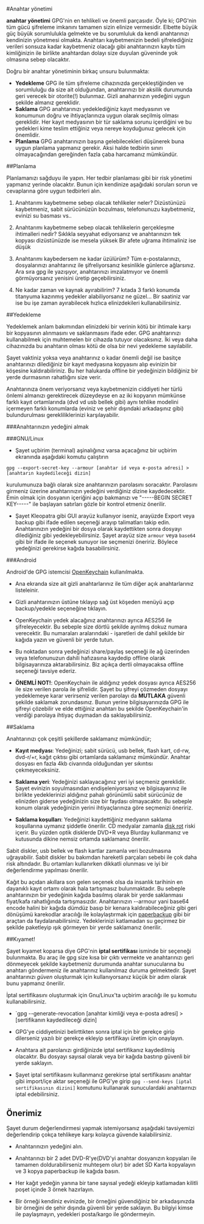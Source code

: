 #Anahtar yönetimi

**anahtar yönetimi** GPG'nin en tehlikeli ve önemli parçasıdır. Öyle ki; GPG'nin tüm gücü şifreleme imkanını tamamen sizin elinize vermesidir. Elbette büyük güç büyük sorumlulukla gelmekte ve bu sorumluluk da kendi anahtarınızı kendinizin yönetmesi olmakta. Anahtarı kaybetmenizin bedeli şifrelediğiniz verileri sonsuza kadar kaybetmeniz olacağı gibi anahtarınızın kaybı tüm kimliğinizin ile birlikte anahtardan dolayı size duyulan güveninde yok olmasına sebep olacaktır.

Doğru bir anahtar yönetiminin birkaç unsuru bulunmakta:

* __Yedekleme__ GPG ile tüm şifreleme cihazınızda gerçekleştiğinden ve sorumluluğu da size ait olduğundan, anahtarınızı bir aksilik durumunda geri verecek bir otorite(!) bulunmaz. Gizli anaharınızın yedeğini uygun şekilde almanız gereklidir.
* __Saklama__ GPG anahtarınızı yedeklediğiniz kayıt medyasının ve konumunun doğru ve ihtiyaçlarınıza uygun olarak seçilmiş olması gereklidir. Her kayıt medyasının bir tür saklama sorunu içerdiğini ve bu yedekleri kime teslim ettiğiniz veya nereye koyduğunuz gelecek için önemlidir.
* __Planlama__ GPG anahtarınızın başına gelebilecekleri düşünerek buna uygun planlama yapmanız gerekir. Aksi halde tedbirin sınırı olmayacağından gereğinden fazla çaba harcamanız mümkündür.

##Planlama

Planlamanızı sağduyu ile yapın. Her tedbir planlaması gibi bir risk yönetimi yapmanız yerinde olacaktır. Bunun için kendinize aşağıdaki soruları sorun ve cevaplarına göre uygun tedbirleri alın.

1. Anahtarımı kaybetmeme sebep olacak tehlikeler neler?
Dizüstünüzü kaybetmeniz, sabit sürücünüzün bozulması, telefonunuzu kaybetmeniz, evinizi su basması vs..

2. Anahtarımı kaybetmeme sebep olacak tehlikelerin gerçekleşme ihtimalleri nedir?
Sıklıkla seyyahat ediyorsanız ve anahtarınızın tek kopyası dizüstünüzde ise mesela yüksek
Bir afete uğrama ihtimaliniz ise düşük

3. Anahtarımı kaybedersem ne kadar üzülürüm?
Tüm e-postalarınızı, dosyalarınızı anahtarınız ile şifreliyorsanız kesinlikle günlerce ağlarsınız.
Ara sıra gpg ile yazışıyor, anahtarınızı imzalatmıyor ve önemli görmüyorsanız yenisini üretip geçebilirsiniz.

4. Ne kadar zaman ve kaynak ayırabilirim?
7 kıtada 3 farklı konumda titanyuma kazınmış yedekler alabiliyorsanız ne güzel...
Bir saatiniz var ise bu işe zaman ayırabilecek hızlıca elinizdekileri kullanabilirsiniz.

##Yedekleme

Yedeklemek anlam bakımından elinizdeki bir verinin kötü bir ihtimale karşı bir kopyasının alınmasını ve saklanmasını ifade eder. GPG anahtarınızı kullanabilmek için muhtemelen bir cihazda tutuyor olacaksınız. İki veya daha cihazınızda bu anahtarın olması kötü de olsa bir nevi yedekleme sayılabilir.

Şayet vaktiniz yoksa veya anahtarınız o kadar önemli değil ise basitçe anahtarınızı dilediğiniz bir kayıt medyasına kopyasını alıp evinizin bir köşesine kaldırabiliriniz. Bu her halukarda offline bir yedeğinizin bildiğiniz bir yerde durmasının rahatlığını size verir.

Anahtarınıza önem veriyorsanız veya kaybetmenizin ciddiyeti her türlü önlemi almanızı gerektirecek düzeydeyse en az iki kopyanın mümkünse farklı kayıt ortamlarında (dvd vd usb bellek gibi) aynı tehlike modelini içermeyen farklı konumlarda (eviniz ve şehir dışındaki arkadaşınız gibi) bulundurulması gerekliliklerinizi karşılayabilir.

###Anahtarınızın yedeğini almak

###GNU/Linux

* Şayet uçbirim (terminal) aşinalığınız varsa açacağınız bir uçbirim ekranında aşağıdaki komutu çalıştırın

`gpg --export-secret-key --armour [anahtar id veya e-posta adresi] >  [anahtarın kaydedileceği dizin]`

kurulumunuza bağlı olarak size anahtarınızın parolasını soracaktır. Parolasını girmeniz üzerine anahtarınızın yedeğini verdiğiniz dizine kaydedecektir. Emin olmak için dosyanın içeriğini açıp bakmanızı ve "-----BEGIN SECRET KEY-----" ile başlayan satırları gözle bir kontrol etmeniz önerilir.

* Şayet Kleopatra gibi GUI arayüz kullanıyor iseniz, arayüzde Export veya backup gibi ifade edilen seçeneği arayıp talimatları takip edin. Anahtarınızın yedeğini bir dosya olarak kaydettikten sonra dosyayı dilediğiniz gibi yedekleyebilirsiniz. Şayet arayüz size `armour` veya `base64` gibi bir ifade ile seçenek sunuyor ise seçmenizi öneririz. Böylece yedeğinizi gerekirse kağıda basabilirsiniz.

###Android

Android'de GPG istemcisi [OpenKeychain](https://www.openkeychain.org/) kullanılmakta. 

* Ana ekranda size ait gizli anahtarlarınız ile tüm diğer açık anahtarlarınız listeleinir. 

* Gizli anahtarınızın üstüne tıklayıp sağ üst köşeden menüyü açıp backup/yedekle seçeneğine tıklayın.

* OpenKeychain yedek alacağınız anahtarınızı ayrıca AES256 ile şifreleyecektir. Bu sebeple size dörtlü şekilde ayrılmış dokuz numara verecektir. Bu numaraları aralarındaki - işaretleri de dahil şekilde bir kağıda yazın ve güvenli bir yerde tutun.

* Bu noktadan sonra yedeğinizi share/paylaş seçeneği ile ağ üzerinden veya telefonunuzun dahili hafızasına kaydedip offline olarak bilgisayarınıza aktarabilirsiniz. Biz açıkça dertli olmayacaksa offline seçeneği tavsiye ederiz.

* __ÖNEMLİ NOT!__: OpenKeychain ile aldığınız yedek dosyası ayrıca AES256 ile size verilen parola ile şifrelidir. Şayet bu şifreyi çözmeden dosyayı yedeklemeye karar verirseniz verilen parolayı da **MUTLAKA** güvenli şekilde saklamak zorundasınız. Bunun yerine bilgisayarınızda GPG ile şifreyi çözebilir ve elde ettiğiniz anahtarı bu şekilde OpenKeychain'in verdiği parolaya ihtiyaç duymadan da saklayabilirsiniz.

##Saklama

Anahtarınızı çok çeşitli şekillerde saklamanız mümkündür;

* __Kayıt medyası__: Yedeğinizi; sabit sürücü, usb bellek, flash kart, cd-rw, dvd-r/+r, kağıt çıktısı gibi ortamlarda saklamanız mümkündür. Anahtar dosyası en fazla 4kb civarında olduğundan yer sıkıntısı çekmeyeceksiniz.

* __Saklama yeri__: Yedeğinizi saklayacağınız yeri iyi seçmeniz gereklidir. Şayet evinizin soyulmasından endişeleniyorsanız ve bilgisayarınız ile birlikte yedeklerinizi aldığınız pahalı görünümlü sabit sürücünüz de elinizden giderse yedeğinizin size bir faydası olmayacaktır. Bu sebeple konum olarak yedeğinizin yerini ihtiyaçlarınıza göre seçmenizi öneririz.

* __Saklama koşulları__: Yedeğinizi kaydettiğiniz medyanın saklama koşullarına uymanız şiddetle önerilir. CD medyalar zamanla [disk rot](https://en.wikipedia.org/wiki/Disc_rot) riski içerir. Bu yüzden optik disklerde DVD+R veya Blurday kullanmanız ve kutusunda dikine nemsiz ortamda saklamanız önerilir.

Sabit diskler, usb bellek ve flash kartlar zamanla veri bozulmasına uğrayabilir. Sabit diskler bu bakımdan hareketli parçaları sebebi ile çok daha risk altındadır. Bu ortamları kullanırken dikkatli olunması ve iyi bir değerlendirme yapılması önerilir.

Kağıt bu açıdan akıllara son gelen seçenek olsa da insanlık tarihinin en dayanıklı kayıt ortamı olarak hala tartışmasız bulunmaktadır. Bu sebeple anahtarınızın bir yedeğinin kağıda basılmış olarak bir yerde saklanması fiyat/kafa rahatlığında tartışmasızdır. Anahtarınızın --armour yani base64 encode halini bir kağıda dümdüz basıp bir kenara kaldırabileceğiniz gibi geri dönüşümü karekodlar aracılığı ile kolaylaştırmak için [paperbackup](https://github.com/intra2net/paperbackup) gibi bir araçtan da faydalanabilirsiniz. Yedeklerinizi katlamadan su geçirmez bir şekilde paketleyip ışık görmeyen bir yerde saklamanız önerilir.

##Kıyamet!

Şayet kıyamet koparsa diye GPG'nin **iptal sertifikası** isminde bir seçeneği bulunmakta. Bu araç ile gpg size kısa bir çıktı vermekte ve anahtarınızı geri dönmeyecek şekilde kaybetmeniz durumunda anahtar sunucularına bu anahtarı göndermeniz ile anahtarınız kullanılmaz duruma gelmektedir. Şayet anahtarınızı *güven* oluşturmak için kullanıyorsanız küçük bir adım olarak bunu yapmanız önerilir.

İptal sertifikasını oluşturmak için Gnu/Linux'ta uçbirim aracılığı ile şu komutu kullanabilirsiniz.

* `gpg --generate-revocation [anahtar kimliği veya e-posta adresi] > [sertifikanın kaydedileceği dizin] 

* GPG'ye ciddiyetinizi belirttikten sonra iptal için bir gerekçe girip dilerseniz yazılı bir gerekçe ekleyip sertifikayı üretim için onaylayın.

* Anahtara ait parolanızı girdiğinizde iptal sertifikanız kaydedilmiş olacaktır. Bu dosyayı sayısal olarak veya bir kağıda bastırıp güvenli bir yerde saklayın.

* Şayet iptal sertifikasını kullanmanız gerekirse iptal sertifikasını anahtar gibi import/içe aktar seçeneği ile GPG'ye girip `gpg --send-keys [iptal sertifikasının dizini]` komutunu kullanarak sunuculardaki anahtaırnızı iptal edebilirsiniz.

## Önerimiz

Şayet durum değerlendirmesi yapmak istemiyorsanız aşağıdaki tavsiyemizi değerlendirip çokça tehlikeye karşı kolayca güvende kalabilirsiniz.

* Anahtarınızın yedeğini alın.

* Anahtarınızı bir 2 adet DVD-R'ye(DVD'yi anahtar dosyanızın kopyaları ile tamamen doldurabilirseniz muhteşem olur) bir adet SD Karta kopyalayın ve 3 kopya paperbackup ile kağıda basın.

* Her kağıt yedeğin yanına bir tane sayısal yedeği ekleyip katlamadan kilitli poşet içinde 3 örnek hazırlayın.

* Bir örneği kendiniz evinizde, bir örneğini güvendiğiniz bir arkadaşınızda bir örneğini de şehir dışında güvenli bir yerde saklayın. Bu bilgiyi kimse ile paylaşmayın, yedekleri posta/kargo ile göndermeyin.
